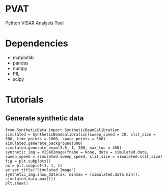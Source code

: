 # PVAT
Python VISAR Analysis Tool

# Dependencies
- matplotlib
- pandas
- numpy
- PIL
- scipy
  
# Tutorials  
## Generate synthetic data  
```
from SyntheticData import SyntheticBeamCalibration  
simulated = SyntheticBeamCalibration(sweep_speed = 20, slit_size = 500, time_points = 1000, space_points = 500)  
simulated.generate_background(500)  
simulated.generate_beam(3.5, 1, 200, max_loc = 450)  
synthetic_img = VISARImage(fname = None, data = simulated.data, sweep_speed = simulated.sweep_speed, slit_size = simulated.slit_size)  
fig = plt.subplots()  
ax = plt.subplot(1, 1, 1)  
ax.set_title("Simulated Image")  
synthetic_img.show_data(ax, minmax = (simulated.data.min(), simulated.data.max()))  
plt.show()  
```
